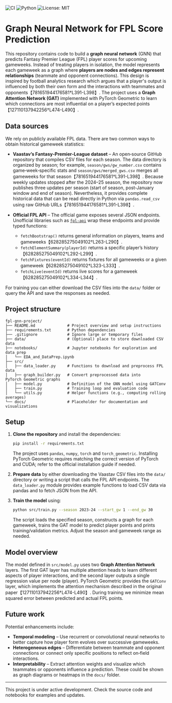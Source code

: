 ![CI](https://github.com/footballest/fpl_gnn/actions/workflows/ci.yml/badge.svg)
![Python](https://img.shields.io/badge/Python-3.10%20|%203.11-blue)
![License: MIT](https://img.shields.io/badge/License-MIT-green.svg)

# Graph Neural Network for FPL Score Prediction

This repository contains code to build a **graph neural network** (GNN) that predicts Fantasy Premier League (FPL) player scores for upcoming gameweeks.  Instead of treating players in isolation, the model represents each gameweek as a graph where **players are nodes and edges represent relationships** (teammate and opponent connections).  This design is inspired by football analytics research which argues that a player's output is influenced by both their own form and the interactions with teammates and opponents【781651944176581†L391-L398】.  The project uses a **Graph Attention Network (GAT)** implemented with PyTorch Geometric to learn which connections are most influential on a player’s expected points【127110137942256†L474-L490】.

## Data sources

We rely on publicly available FPL data.  There are two common ways to obtain historical gameweek statistics:

* **Vaastav’s Fantasy‑Premier‑League dataset** – An open‑source GitHub repository that compiles CSV files for each season.  The data directory is organized by season; for example, `season/gws/gw_number.csv` contains game‑week‑specific stats and `season/gws/merged_gws.csv` merges all gameweeks for that season【781651944176581†L391-L398】.  Because weekly updates stopped after the 2024–25 season, the repository now publishes three updates per season (start of season, post‑January window and end of season).  Nevertheless, it provides complete historical data that can be read directly in Python via `pandas.read_csv` using raw GitHub URLs【781651944176581†L391-L398】.

* **Official FPL API** – The official game exposes several JSON endpoints.  Unofficial libraries such as [`fpl-api`](https://github.com/jeppe-smith/fpl-api) wrap these endpoints and provide typed functions:
  * `fetchBootstrap()` returns general information on players, teams and gameweeks【628285275049102†L263-L290】.
  * `fetchElementSummary(playerId)` returns a specific player’s history【628285275049102†L292-L299】.
  * `fetchFixtures(eventId)` returns fixtures for all gameweeks or a given gameweek【628285275049102†L323-L333】.
  * `fetchLive(eventId)` returns live scores for a gameweek【628285275049102†L334-L344】.

For training you can either download the CSV files into the `data/` folder or query the API and save the responses as needed.

## Project structure

```text
fpl-gnn-project/
├── README.md              # Project overview and setup instructions
├── requirements.txt       # Python dependencies
├── .gitignore             # Ignore large or temporary files
├── data/                  # (Optional) place to store downloaded CSV data
├── notebooks/             # Jupyter notebooks for exploration and data prep
│   └── EDA_and_DataPrep.ipynb
├── src/
│   ├── data_loader.py     # Functions to download and preprocess FPL data
│   ├── graph_builder.py   # Convert preprocessed data into PyTorch Geometric graphs
│   ├── model.py           # Definition of the GNN model using GATConv
│   ├── train.py           # Training loop and evaluation code
│   └── utils.py           # Helper functions (e.g., computing rolling averages)
└── docs/                  # Placeholder for documentation and visualizations
```

## Setup

1. **Clone the repository** and install the dependencies:

   ```bash
   pip install -r requirements.txt
   ```

   The project uses `pandas`, `numpy`, `torch` and `torch_geometric`.  Installing PyTorch Geometric requires matching the correct version of PyTorch and CUDA; refer to the official installation guide if needed.

2. **Prepare data** by either downloading the Vaastav CSV files into the `data/` directory or writing a script that calls the FPL API endpoints.  The `data_loader.py` module provides example functions to load CSV data via pandas and to fetch JSON from the API.

3. **Train the model** using:

   ```bash
   python src/train.py --season 2023-24 --start_gw 1 --end_gw 30
   ```

   The script loads the specified season, constructs a graph for each gameweek, trains the GAT model to predict player points and prints training/validation metrics.  Adjust the season and gameweek range as needed.

## Model overview

The model defined in `src/model.py` uses two **Graph Attention Network** layers.  The first GAT layer has multiple attention heads to learn different aspects of player interactions, and the second layer outputs a single regression value per node (player).  PyTorch Geometric provides the `GATConv` layer, which implements the attention mechanism described in the original paper【127110137942256†L474-L490】.  During training we minimize mean squared error between predicted and actual FPL points.

## Future work

Potential enhancements include:

* **Temporal modeling** – Use recurrent or convolutional neural networks to better capture how player form evolves over successive gameweeks.
* **Heterogeneous edges** – Differentiate between teammate and opponent connections or connect only specific positions to reflect on‑field interactions.
* **Interpretability** – Extract attention weights and visualize which teammates or opponents influence a prediction.  These could be shown as graph diagrams or heatmaps in the `docs/` folder.

---

This project is under active development.  Check the source code and notebooks for examples and updates.
